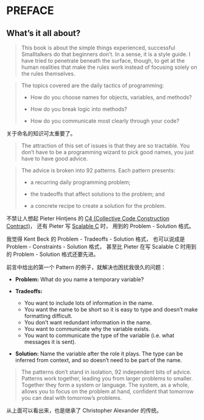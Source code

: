 # PREFACE

## What’s it all about?

> This book is about the simple things experienced, successful
> Smalltalkers do that beginners don’t. In a sense, it is a style
> guide.  I have tried to penetrate beneath the surface, though, to
> get at the human realities that make the rules work instead of
> focusing solely on the rules themselves.

> The topics covered are the daily tactics of programming:
>
> - How do you choose names for objects, variables, and methods?
>
> - How do you break logic into methods?
>
> - How do you communicate most clearly through your code?

关于命名的知识可太重要了。

> The attraction of this set of issues is that they are so
> tractable. You don’t have to be a programming wizard to pick good
> names, you just have to have good advice.

> The advice is broken into 92 patterns. Each pattern presents:
>
> - a recurring daily programming problem;
>
> - the tradeoffs that affect solutions to the problem; and
>
> - a concrete recipe to create a solution for the problem.

不禁让人想起 Pieter Hintjens 的
[C4 (Collective Code Construction Contract)](https://rfc.zeromq.org/spec/42)，
还有 Pieter 写 [Scalable C](https://github.com/booksbyus/scalable-c) 时，
用到的 Problem - Solution 格式。

我觉得 Kent Beck 的 Problem - Tradeoffs - Solution 格式，
也可以说成是 Problem - Constraints - Solution 格式，
甚至比 Pieter 在写 Scalable C 时用到的 Problem - Solution 格式还要先进。

前言中给出的第一个 Pattern 的例子，就解决也困扰我很久的问题：

- **Problem:** What do you name a temporary variable?

- **Tradeoffs:**

  - You want to include lots of information in the name.
  - You want the name to be short so it is easy to type
    and doesn’t make formatting difficult.
  - You don’t want redundant information in the name.
  - You want to communicate why the variable exists.
  - You want to communicate the type of the variable
    (i.e. what messages it is sent).

- **Solution:** Name the variable after the role it plays.
  The type can be inferred from context,
  and so doesn’t need to be part of the name.

> The patterns don’t stand in isolation, 92 independent bits of
> advice.  Patterns work together, leading you from larger problems to
> smaller. Together they form a system or language. The system, as a
> whole, allows you to focus on the problem at hand, confident that
> tomorrow you can deal with tomorrow’s problems.

从上面可以看出来，也是继承了 Christopher Alexander 的传统。
